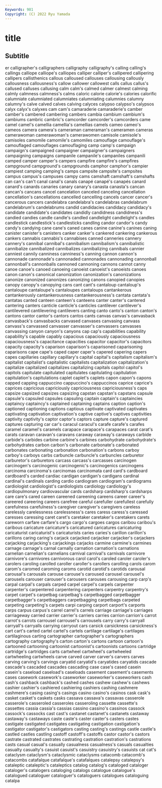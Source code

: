 ```yaml
---
Keywords: 981
Copyright: (C) 2022 Ryu Yamada
---
```



# title

## Subtitle
er
calligrapher's calligraphers calligraphy calligraphy's calling calling's callings calliope calliope's calliopes
calliper calliper's callipered callipering callipers callisthenics callous calloused callouses callousing
callously callousness callousness's callow callower callowest calls callus callus's callused
calluses callusing calm calm's calmed calmer calmest calming calmly calmness
calmness's calms caloric calorie calorie's calories calorific calumniate calumniated calumniates
calumniating calumnies calumny calumny's calve calved calves calving calyces calypso
calypso's calypsos calyx calyx's calyxes cam cam's camaraderie camaraderie's camber
camber's cambered cambering cambers cambia cambium cambium's cambiums cambric cambric's
camcorder camcorder's camcorders came camel camel's camellia camellia's camellias camels
cameo cameo's cameos camera camera's cameraman cameraman's cameramen cameras camerawoman
camerawoman's camerawomen camisole camisole's camisoles camomile camomile's camomiles camouflage camouflage's
camouflaged camouflages camouflaging camp camp's campaign campaign's campaigned campaigner campaigner's
campaigners campaigning campaigns campanile campanile's campaniles campanili camped camper camper's
campers campfire campfire's campfires campground campground's campgrounds camphor camphor's campier
campiest camping camping's camps campsite campsite's campsites campus campus's campuses
campy cams camshaft camshaft's camshafts can can's can't canal canal's
canals canapé canapé's canapés canard canard's canards canaries canary canary's
canasta canasta's cancan cancan's cancans cancel cancelation canceled canceling cancellation
cancellation's cancellations cancelled cancelling cancels cancer cancer's cancerous cancers candelabra
candelabra's candelabras candelabrum candelabrum's candelabrums candid candidacies candidacy candidacy's candidate
candidate's candidates candidly candidness candidness's candied candies candle candle's candled
candlelight candlelight's candles candlestick candlestick's candlesticks candling candor candor's candy
candy's candying cane cane's caned canes canine canine's canines caning
canister canister's canisters canker canker's cankered cankering cankerous cankers cannabis
cannabis's cannabises canned canneries cannery cannery's cannibal cannibal's cannibalism cannibalism's
cannibalistic cannibalize cannibalized cannibalizes cannibalizing cannibals cannier canniest cannily canniness
canniness's canning cannon cannon's cannonade cannonade's cannonaded cannonades cannonading cannonball
cannonball's cannonballs cannoned cannoning cannons cannot canny canoe canoe's canoed
canoeing canoeist canoeist's canoeists canoes canon canon's canonical canonization canonization's
canonizations canonize canonized canonizes canonizing canons canopied canopies canopy canopy's
canopying cans cant cant's cantaloup cantaloup's cantaloupe cantaloupe's cantaloupes cantaloups
cantankerous cantankerously cantankerousness cantankerousness's cantata cantata's cantatas canted canteen canteen's
canteens canter canter's cantered cantering canters canticle canticle's canticles cantilever
cantilever's cantilevered cantilevering cantilevers canting canto canto's canton canton's cantons
cantor cantor's cantors cantos cants canvas canvas's canvasback canvasback's canvasbacks
canvased canvases canvasing canvass canvass's canvassed canvasser canvasser's canvassers canvasses
canvassing canyon canyon's canyons cap cap's capabilities capability capability's capable
capably capacious capaciously capaciousness capaciousness's capacitance capacities capacitor capacitor's capacitors
capacity capacity's caparison caparison's caparisoned caparisoning caparisons cape cape's caped
caper caper's capered capering capers capes capillaries capillary capillary's capital
capital's capitalism capitalism's capitalist capitalist's capitalistic capitalists capitalization capitalization's capitalize
capitalized capitalizes capitalizing capitals capitol capitol's capitols capitulate capitulated capitulates
capitulating capitulation capitulation's capitulations caplet caplet's caplets capon capon's capons
capped capping cappuccino cappuccino's cappuccinos caprice caprice's caprices capricious capriciously
capriciousness capriciousness's caps capsize capsized capsizes capsizing capstan capstan's capstans
capsule capsule's capsuled capsules capsuling captain captain's captaincies captaincy captaincy's
captained captaining captains caption caption's captioned captioning captions captious captivate
captivated captivates captivating captivation captivation's captive captive's captives captivities captivity
captivity's captor captor's captors capture capture's captured captures capturing car
car's caracul caracul's carafe carafe's carafes caramel caramel's caramels carapace
carapace's carapaces carat carat's carats caravan caravan's caravans caraway caraway's
caraways carbide carbide's carbides carbine carbine's carbines carbohydrate carbohydrate's carbohydrates
carbon carbon's carbonate carbonate's carbonated carbonates carbonating carbonation carbonation's carbons
carboy carboy's carboys carbs carbuncle carbuncle's carbuncles carburetor carburetor's carburetors
carcass carcass's carcasses carcinogen carcinogen's carcinogenic carcinogenic's carcinogenics carcinogens carcinoma
carcinoma's carcinomas carcinomata card card's cardboard cardboard's carded cardiac cardigan
cardigan's cardigans cardinal cardinal's cardinals carding cardio cardiogram cardiogram's cardiograms
cardiologist cardiologist's cardiologists cardiology cardiology's cardiopulmonary cardiovascular cards cardsharp cardsharp's
cardsharps care care's cared careen careened careening careens career career's
careered careering careers carefree careful carefuller carefullest carefully carefulness carefulness's
caregiver caregiver's caregivers careless carelessly carelessness carelessness's cares caress caress's
caressed caresses caressing caret caret's caretaker caretaker's caretakers carets careworn
carfare carfare's cargo cargo's cargoes cargos caribou caribou's caribous caricature
caricature's caricatured caricatures caricaturing caricaturist caricaturist's caricaturists caries caries's carillon
carillon's carillons caring caring's carjack carjacked carjacker carjacker's carjackers carjacking
carjacking's carjackings carjacks carmine carmine's carmines carnage carnage's carnal carnally
carnation carnation's carnations carnelian carnelian's carnelians carnival carnival's carnivals carnivore
carnivore's carnivores carnivorous carol carol's caroled caroler caroler's carolers caroling
carolled caroller caroller's carollers carolling carols carom carom's caromed caroming
caroms carotid carotid's carotids carousal carousal's carousals carouse carouse's caroused
carousel carousel's carousels carouser carouser's carousers carouses carousing carp carp's
carpal carpal's carpals carped carpel carpel's carpels carpenter carpenter's carpentered
carpentering carpenters carpentry carpentry's carpet carpet's carpetbag carpetbag's carpetbagged carpetbagger
carpetbagger's carpetbaggers carpetbagging carpetbags carpeted carpeting carpeting's carpets carpi carping
carport carport's carports carps carpus carpus's carrel carrel's carrels carriage
carriage's carriages carriageway carried carrier carrier's carriers carries carrion carrion's
carrot carrot's carrots carrousel carrousel's carrousels carry carry's carryall carryall's
carryalls carrying carryout cars carsick carsickness carsickness's cart cart's carted
cartel cartel's cartels cartilage cartilage's cartilages cartilaginous carting cartographer cartographer's
cartographers cartography cartography's carton carton's cartons cartoon cartoon's cartooned cartooning
cartoonist cartoonist's cartoonists cartoons cartridge cartridge's cartridges carts cartwheel cartwheel's
cartwheeled cartwheeling cartwheels carve carved carver carver's carvers carves carving
carving's carvings caryatid caryatid's caryatides caryatids cascade cascade's cascaded cascades
cascading case case's cased casein casein's caseload caseload's caseloads casement
casement's casements cases casework casework's caseworker caseworker's caseworkers cash cash's
cashback cashback's cashed cashes cashew cashew's cashews cashier cashier's cashiered
cashiering cashiers cashing cashmere cashmere's casing casing's casings casino casino's
casinos cask cask's casket casket's caskets casks cassava cassava's cassavas
casserole casserole's casseroled casseroles casseroling cassette cassette's cassettes cassia cassia's
cassias cassino cassino's cassinos cassock cassock's cassocks cast cast's castanet
castanet's castanets castaway castaway's castaways caste caste's caster caster's casters
castes castigate castigated castigates castigating castigation castigation's castigator castigator's castigators
casting casting's castings castle castle's castled castles castling castoff castoff's
castoffs castor castor's castors castrate castrated castrates castrating castration castration's
castrations casts casual casual's casually casualness casualness's casuals casualties casualty
casualty's casuist casuist's casuistry casuistry's casuists cat cat's cataclysm cataclysm's
cataclysmic cataclysms catacomb catacomb's catacombs catafalque catafalque's catafalques catalepsy catalepsy's
cataleptic cataleptic's cataleptics catalog catalog's cataloged cataloger cataloger's catalogers cataloging
catalogs catalogue catalogue's catalogued cataloguer cataloguer's cataloguers catalogues cataloguing catalpa
